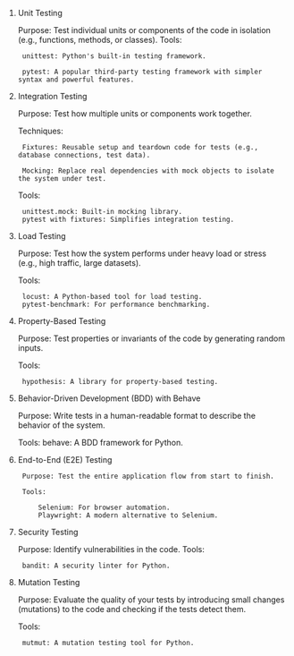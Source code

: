 1. Unit Testing

    Purpose: Test individual units or components of the code in isolation (e.g., functions, methods, or classes).
    Tools:

        unittest: Python's built-in testing framework.

        pytest: A popular third-party testing framework with simpler syntax and powerful features.


2. Integration Testing

    Purpose: Test how multiple units or components work together.

    Techniques:

        Fixtures: Reusable setup and teardown code for tests (e.g., database connections, test data).

        Mocking: Replace real dependencies with mock objects to isolate the system under test.


    Tools:

        unittest.mock: Built-in mocking library.
        pytest with fixtures: Simplifies integration testing.


3. Load Testing

    Purpose: Test how the system performs under heavy load or stress (e.g., high traffic, large datasets).

    Tools:

        locust: A Python-based tool for load testing.
        pytest-benchmark: For performance benchmarking.


4. Property-Based Testing

    Purpose: Test properties or invariants of the code by generating random inputs.

    Tools:
        
        hypothesis: A library for property-based testing.


5. Behavior-Driven Development (BDD) with Behave

    Purpose: Write tests in a human-readable format to describe the behavior of the system.

    Tools:
        behave: A BDD framework for Python.


6. End-to-End (E2E) Testing

        Purpose: Test the entire application flow from start to finish.

        Tools:

            Selenium: For browser automation.
            Playwright: A modern alternative to Selenium.

7. Security Testing

    Purpose: Identify vulnerabilities in the code.
    Tools:

        bandit: A security linter for Python.


9. Mutation Testing

    Purpose: Evaluate the quality of your tests by introducing small changes (mutations) to the code and checking if the tests detect them.

    Tools:

        mutmut: A mutation testing tool for Python.


